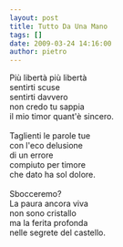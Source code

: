```yaml
---
layout: post
title: Tutto Da Una Mano
tags: []
date: 2009-03-24 14:16:00
author: pietro
---
```

Più libertà più libertà<br/>sentirti scuse<br/>sentirti davvero<br/>non credo tu sappia<br/>il mio timor quant'è sincero.<br/><br/>Taglienti le parole tue<br/>con l'eco delusione<br/>di un errore<br/>compiuto per timore<br/>che dato ha sol dolore.<br/><br/>Sbocceremo?<br/>La paura ancora viva<br/>non sono cristallo<br/>ma la ferita profonda<br/>nelle segrete del castello.
